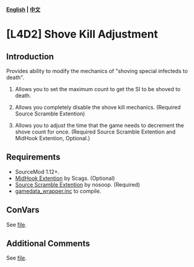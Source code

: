 **[English](./README.md) | [中文](./README-cn.md)**

# [L4D2] Shove Kill Adjustment

## Introduction

Provides ability to modify the mechanics of "shoving special infecteds to death".  

1. Allows you to set the maximum count to get the SI to be shoved to death.

2. Allows you completely disable the shove kill mechanics. (Required Source Scramble Extention)

3. Allows you to adjust the time that the game needs to decrement the shove count for once. (Required Source Scramble Extention and MidHook Extention, Optional.)

## Requirements

* SourceMod 1.12+.
* [MidHook Extention](https://github.com/Scags/SM-MidHooks) by Scags. (Optional)
* [Source Scramble Extention](https://github.com/nosoop/SMExt-SourceScramble) by nosoop. (Required)
* [gamedata_wrapper.inc](https://github.com/blueblur0730/modified-plugins/blob/main/include/gamedata_wrapper.inc) to compile.

## ConVars

See [file](./scripting/l4d2_shove_kill_adjustment.sp#L431C0-L431C20).

## Additional Comments

See [file](./scripting/l4d2_shove_kill_adjustment.sp#L41C0-L44C114).